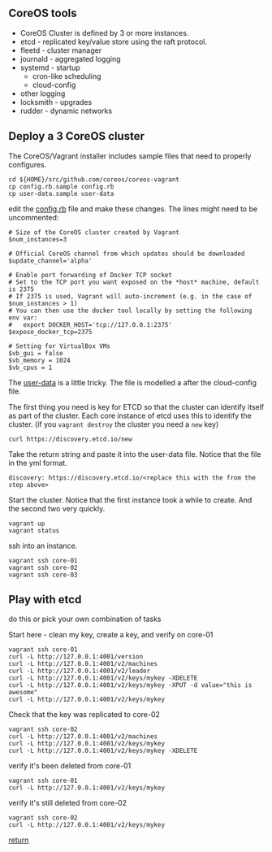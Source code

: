 CoreOS tools
------------

- CoreOS Cluster is defined by 3 or more instances.
- etcd - replicated key/value store using the raft protocol.
- fleetd - cluster manager
- journald - aggregated logging
- systemd - startup
  - cron-like scheduling
  - cloud-config
- other logging
- locksmith - upgrades
- rudder - dynamic networks

Deploy a 3 CoreOS cluster
-------------------------

The CoreOS/Vagrant installer includes sample files that need to properly configures.

```
cd ${HOME}/src/github.com/coreos/coreos-vagrant
cp config.rb.sample config.rb
cp user-data.sample user-data
```

edit the [config.rb](https://github.com/coreos/coreos-vagrant/blob/master/config.rb.sample) file and make these changes. The lines might need to be uncommented:

```
# Size of the CoreOS cluster created by Vagrant
$num_instances=3

# Official CoreOS channel from which updates should be downloaded
$update_channel='alpha'

# Enable port forwarding of Docker TCP socket
# Set to the TCP port you want exposed on the *host* machine, default is 2375
# If 2375 is used, Vagrant will auto-increment (e.g. in the case of $num_instances > 1)
# You can then use the docker tool locally by setting the following env var:
#   export DOCKER_HOST='tcp://127.0.0.1:2375'
$expose_docker_tcp=2375

# Setting for VirtualBox VMs
$vb_gui = false
$vb_memory = 1024
$vb_cpus = 1
```

The [user-data](https://github.com/coreos/coreos-vagrant/blob/master/user-data.sample) is a little tricky. The file is modelled a after the cloud-config file.

The first thing you need is key for ETCD so that the cluster can identify itself as part of the cluster. Each core instance of etcd uses this to identify the cluster. (if you ```vagrant destroy``` the cluster you need a ```new``` key)

```
curl https://discovery.etcd.io/new
```

Take the return string and paste it into the user-data file. Notice that the file in the yml format.

```
discovery: https://discovery.etcd.io/<replace this with the from the step above>
```

Start the cluster. Notice that the first instance took a while to create. And the second two very quickly.

```
vagrant up
vagrant status
```

ssh into an instance.

```
vagrant ssh core-01
vagrant ssh core-02
vagrant ssh core-03
```

Play with etcd
--------------

do this or pick your own combination of tasks

Start here - clean my key, create a key, and verify on core-01
```
vagrant ssh core-01
curl -L http://127.0.0.1:4001/version
curl -L http://127.0.0.1:4001/v2/machines
curl -L http://127.0.0.1:4001/v2/leader
curl -L http://127.0.0.1:4001/v2/keys/mykey -XDELETE
curl -L http://127.0.0.1:4001/v2/keys/mykey -XPUT -d value="this is awesome"
curl -L http://127.0.0.1:4001/v2/keys/mykey
```

Check that the key was replicated to core-02
```
vagrant ssh core-02
curl -L http://127.0.0.1:4001/v2/machines
curl -L http://127.0.0.1:4001/v2/keys/mykey
curl -L http://127.0.0.1:4001/v2/keys/mykey -XDELETE
```

verify it's been deleted from core-01
```
vagrant ssh core-01
curl -L http://127.0.0.1:4001/v2/keys/mykey
```

verify it's still deleted from core-02
```
vagrant ssh core-02
curl -L http://127.0.0.1:4001/v2/keys/mykey
```

[return](https://github.com/rbucker/cododemo/blob/master/README.md)
